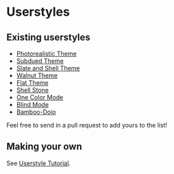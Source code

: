 # Userstyles

## Existing userstyles

* [Photorealistic Theme](https://github.com/yishn/sabaki-photorealistic-theme)
* [Subdued Theme](https://github.com/fohristiwhirl/sabaki_subdued_theme)
* [Slate and Shell Theme](https://github.com/CamWagner/slateandshell)
* [Walnut Theme](https://github.com/ParmuzinAlexander/sabaki-walnut-theme)
* [Flat Theme](https://github.com/ParmuzinAlexander/sabaki-flat-theme)
* [Shell Stone](https://github.com/ParmuzinAlexander/sabaki-shell-stone)
* [One Color Mode](https://github.com/ParmuzinAlexander/sabaki-one-color)
* [Blind Mode](https://github.com/ParmuzinAlexander/sabaki-blind)
* [Bamboo-Dojo](https://github.com/Thegoban/Bamboo-Dojo)

Feel free to send in a pull request to add yours to the list!

## Making your own

See [Userstyle Tutorial](userstyle-tutorial.md).
